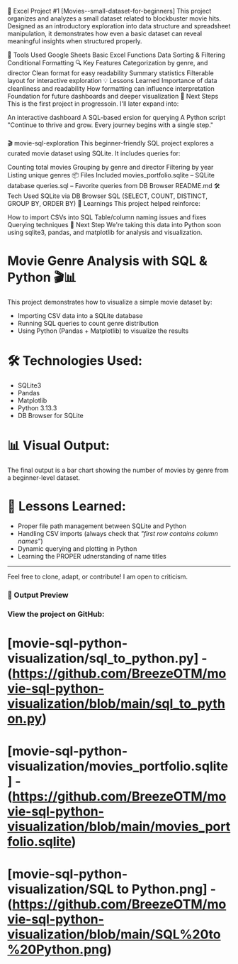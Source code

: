 🔰 Excel Project #1
[Movies--small-dataset-for-beginners]
This project organizes and analyzes a small dataset related to blockbuster movie hits. Designed as an introductory exploration into data structure and spreadsheet manipulation, it demonstrates how even a basic dataset can reveal meaningful insights when structured properly.

🧰 Tools Used
Google Sheets
Basic Excel Functions
Data Sorting & Filtering
Conditional Formatting
🔍 Key Features
Categorization by genre, and director
Clean format for easy readability
Summary statistics
Filterable layout for interactive exploration
💡 Lessons Learned
Importance of data cleanliness and readability
How formatting can influence interpretation
Foundation for future dashboards and deeper visualization
📌 Next Steps
This is the first project in progressoin. I'll later expand into:

An interactive dashboard
A SQL-based ersion for querying
A Python script
"Continue to thrive and grow. Every journey begins with a single step."

###
🎬 movie-sql-exploration
This beginner-friendly SQL project explores a curated movie dataset using SQLite. It includes queries for:

Counting total movies
Grouping by genre and director
Filtering by year
Listing unique genres
📦 Files Included
movies_portfolio.sqlite – SQLite database
queries.sql – Favorite queries from DB Browser
README.md
🛠️ Tech Used
SQLite via DB Browser
SQL (SELECT, COUNT, DISTINCT, GROUP BY, ORDER BY)
🧠 Learnings
This project helped reinforce:

How to import CSVs into SQL
Table/column naming issues and fixes
Querying techniques
🧁 Next Step
We're taking this data into Python soon using sqlite3, pandas, and matplotlib for analysis and visualization.

###
# Movie Genre Analysis with SQL & Python 🎬📊

This project demonstrates how to visualize a simple movie dataset by:
- Importing CSV data into a SQLite database
- Running SQL queries to count genre distribution
- Using Python (Pandas + Matplotlib) to visualize the results

# 🛠️ Technologies Used:
- SQLite3
- Pandas
- Matplotlib
- Python 3.13.3
- DB Browser for SQLite

# 📊 Visual Output:
The final output is a bar chart showing the number of movies by genre from a beginner-level dataset.

# 🧠 Lessons Learned:
- Proper file path management between SQLite and Python
- Handling CSV imports (always check that *"first row contains column names"*)
- Dynamic querying and plotting in Python
- Learning the PROPER udnerstanding of name titles

---

Feel free to clone, adapt, or contribute! I am open to criticism.

### 🎨 Output Preview
### View the project on GitHub:
# [movie-sql-python-visualization/sql_to_python.py]  - (https://github.com/BreezeOTM/movie-sql-python-visualization/blob/main/sql_to_python.py)
# [movie-sql-python-visualization/movies_portfolio.sqlite] - (https://github.com/BreezeOTM/movie-sql-python-visualization/blob/main/movies_portfolio.sqlite)
# [movie-sql-python-visualization/SQL to Python.png] - (https://github.com/BreezeOTM/movie-sql-python-visualization/blob/main/SQL%20to%20Python.png)
